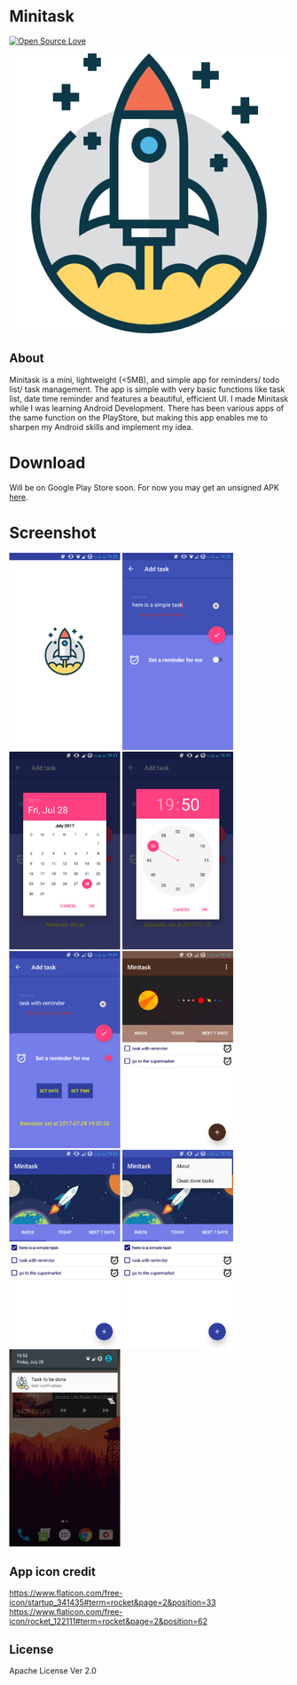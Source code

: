 # Minitask  
[![Open Source Love](https://badges.frapsoft.com/os/v1/open-source.png?v=103)](https://github.com/ellerbrock/open-source-badges/)

![](./app/src/main/ic_launcher-web.png)

## About 
Minitask is a mini, lightweight (<5MB), and simple app for reminders/ todo list/ task management. The app is simple with very basic functions like task list, date time reminder and features a beautiful, efficient UI.  I made Minitask while I was learning Android Development. There has been various apps of the same function on the PlayStore, but making this app enables me to sharpen my Android skills and implement my idea.

# Download  

Will be on Google Play Store soon. For now you may get an unsigned APK [here](https://apkshared.net/1MK5).

# Screenshot
<img src="./Photos/1.png" alt="Drawing" style="width: 200px;"/>
<img src="./Photos/2.png" alt="Drawing" style="width: 200px;"/>
<img src="./Photos/3.png" alt="Drawing" style="width: 200px;"/>
<img src="./Photos/4.png" alt="Drawing" style="width: 200px;"/>
<img src="./Photos/5.png" alt="Drawing" style="width: 200px;"/>
<img src="./Photos/6.png" alt="Drawing" style="width: 200px;"/>
<img src="./Photos/7.png" alt="Drawing" style="width: 200px;"/>
<img src="./Photos/8.png" alt="Drawing" style="width: 200px;"/>
<img src="./Photos/9.png" alt="Drawing" style="width: 200px;"/>

## App icon credit
https://www.flaticon.com/free-icon/startup_341435#term=rocket&page=2&position=33  
https://www.flaticon.com/free-icon/rocket_122111#term=rocket&page=2&position=62

## License 
Apache License Ver 2.0